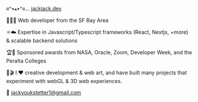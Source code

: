 ฅ^•ﻌ•^ฅ... [jackjack.dev](https://jackjack.dev)

🌉👨‍💻 Web developer from the SF Bay Area

⚛️☁️ Expertise in Javascript/Typescript frameworks (React, Nextjs, +more) & scalable backend solutions

🏆🏅 Sponsored awards from NASA, Oracle, Zoom, Developer Week, and the Peralta Colleges

🎨🎬 I ❤️ creative development & web art, and have built many projects that experiment with webGL & 3D web experiences.

📩 jackyoukstetter1@gmail.com
